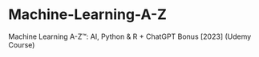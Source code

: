 # Machine-Learning-A-Z
Machine Learning A-Z™: AI, Python &amp; R + ChatGPT Bonus [2023] (Udemy Course)
